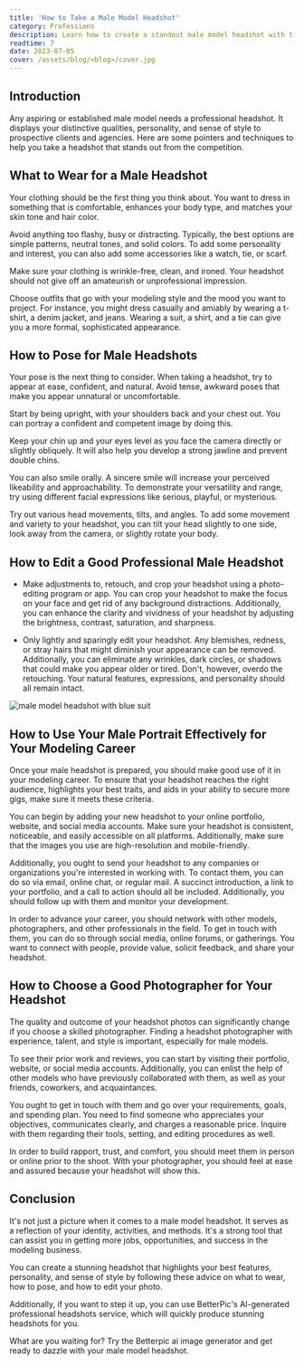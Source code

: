 ```yaml
---
title: 'How to Take a Male Model Headshot'
category: Professions
description: Learn how to create a standout male model headshot with tips on attire, posing, and editing. Discover the convenience of BetterPic's AI-generated professional headshots.
readtime: 7
date: 2023-07-05
cover: /assets/blog/<blog>/cover.jpg
---
```

## Introduction
Any aspiring or established male model needs a professional headshot. It displays your distinctive qualities, personality, and sense of style to prospective clients and agencies. Here are some pointers and techniques to help you take a headshot that stands out from the competition.

## What to Wear for a Male Headshot
Your clothing should be the first thing you think about. You want to dress in something that is comfortable, enhances your body type, and matches your skin tone and hair color.

Avoid anything too flashy, busy or distracting. Typically, the best options are simple patterns, neutral tones, and solid colors. To add some personality and interest, you can also add some accessories like a watch, tie, or scarf.

Make sure your clothing is wrinkle-free, clean, and ironed. Your headshot should not give off an amateurish or unprofessional impression.

Choose outfits that go with your modeling style and the mood you want to project. For instance, you might dress casually and amiably by wearing a t-shirt, a denim jacket, and jeans. Wearing a suit, a shirt, and a tie can give you a more formal, sophisticated appearance.

## How to Pose for Male Headshots
Your pose is the next thing to consider. When taking a headshot, try to appear at ease, confident, and natural. Avoid tense, awkward poses that make you appear unnatural or uncomfortable.

Start by being upright, with your shoulders back and your chest out. You can portray a confident and competent image by doing this.

Keep your chin up and your eyes level as you face the camera directly or slightly obliquely. It will also help you develop a strong jawline and prevent double chins.

You can also smile orally. A sincere smile will increase your perceived likeability and approachability. To demonstrate your versatility and range, try using different facial expressions like serious, playful, or mysterious.

Try out various head movements, tilts, and angles. To add some movement and variety to your headshot, you can tilt your head slightly to one side, look away from the camera, or slightly rotate your body.

## How to Edit a Good Professional Male Headshot

- Make adjustments to, retouch, and crop your headshot using a photo-editing program or app. You can crop your headshot to make the focus on your face and get rid of any background distractions. Additionally, you can enhance the clarity and vividness of your headshot by adjusting the brightness, contrast, saturation, and sharpness.


- Only lightly and sparingly edit your headshot. Any blemishes, redness, or stray hairs that might diminish your appearance can be removed. Additionally, you can eliminate any wrinkles, dark circles, or shadows that could make you appear older or tired. Don't, however, overdo the retouching. Your natural features, expressions, and personality should all remain intact.

![male model headshot with blue suit](https://www.betterpic.io/_vercel/image?url=/assets/blog/media/model-examples-1/betterpic-generated-headshot-472.jpg&w=768&q=70)

## How to Use Your Male Portrait Effectively for Your Modeling Career
Once your male headshot is prepared, you should make good use of it in your modeling career. To ensure that your headshot reaches the right audience, highlights your best traits, and aids in your ability to secure more gigs, make sure it meets these criteria.

You can begin by adding your new headshot to your online portfolio, website, and social media accounts. Make sure your headshot is consistent, noticeable, and easily accessible on all platforms. Additionally, make sure that the images you use are high-resolution and mobile-friendly.

Additionally, you ought to send your headshot to any companies or organizations you're interested in working with. To contact them, you can do so via email, online chat, or regular mail. A succinct introduction, a link to your portfolio, and a call to action should all be included. Additionally, you should follow up with them and monitor your development.

In order to advance your career, you should network with other models, photographers, and other professionals in the field. To get in touch with them, you can do so through social media, online forums, or gatherings. You want to connect with people, provide value, solicit feedback, and share your headshot.

## How to Choose a Good Photographer for Your Headshot
The quality and outcome of your headshot photos can significantly change if you choose a skilled photographer. Finding a headshot photographer with experience, talent, and style is important, especially for male models.

To see their prior work and reviews, you can start by visiting their portfolio, website, or social media accounts. Additionally, you can enlist the help of other models who have previously collaborated with them, as well as your friends, coworkers, and acquaintances.

You ought to get in touch with them and go over your requirements, goals, and spending plan. You need to find someone who appreciates your objectives, communicates clearly, and charges a reasonable price. Inquire with them regarding their tools, setting, and editing procedures as well.

In order to build rapport, trust, and comfort, you should meet them in person or online prior to the shoot. With your photographer, you should feel at ease and assured because your headshot will show this.

## Conclusion
It's not just a picture when it comes to a male model headshot. It serves as a reflection of your identity, activities, and methods. It's a strong tool that can assist you in getting more jobs, opportunities, and success in the modeling business.

You can create a stunning headshot that highlights your best features, personality, and sense of style by following these advice on what to wear, how to pose, and how to edit your photo.

Additionally, if you want to step it up, you can use BetterPic's AI-generated professional headshots service, which will quickly produce stunning headshots for you.

What are you waiting for? Try the Betterpic ai image generator and get ready to dazzle with your male model headshot.